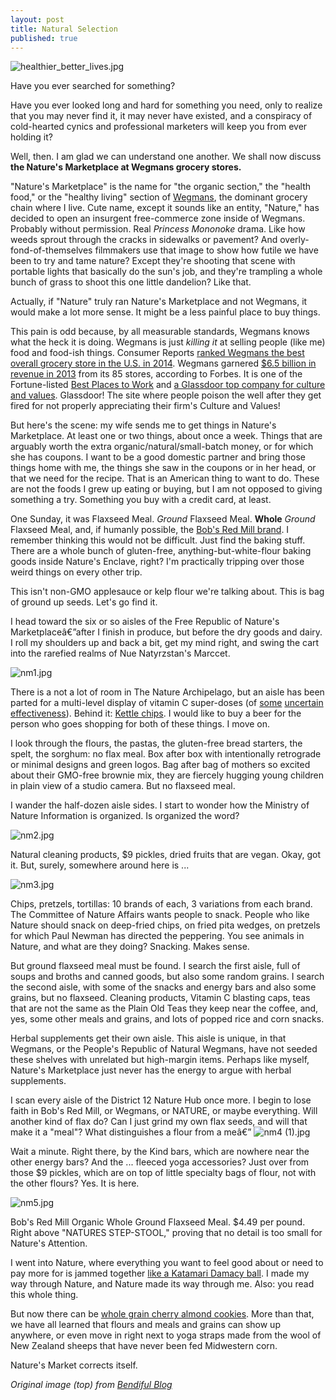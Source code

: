 ```yaml
---
layout: post
title: Natural Selection
published: true
---
```


![healthier_better_lives.jpg](/assets/post_images/2014-12-11/healthier_better_lives.jpg)

Have you ever searched for something?

Have you ever looked long and hard for something you need, only to realize that you may never find it, it may never have existed, and a conspiracy of cold-hearted cynics and professional marketers will keep you from ever holding it?

Well, then. I am glad we can understand one another. We shall now discuss **the Nature's Marketplace at Wegmans grocery stores.**

"Nature's Marketplace" is the name for "the organic section," the "health food," or the "healthy living" section of [Wegmans](http://wegmans.com), the dominant grocery chain where I live. Cute name, except it sounds like an entity, "Nature," has decided to open an insurgent free-commerce zone inside of Wegmans. Probably without permission. Real _Princess Mononoke_ drama. Like how weeds sprout through the cracks in sidewalks or pavement? And overly-fond-of-themselves filmmakers use that image to show how futile we have been to try and tame nature? Except they're shooting that scene with portable lights that basically do the sun's job, and they're trampling a whole bunch of grass to shoot this one little dandelion? Like that.

Actually, if "Nature" truly ran Nature's Marketplace and not Wegmans, it would make a lot more sense. It might be a less painful place to buy things.

This pain is odd because, by all measurable standards, Wegmans knows what the heck it is doing. Wegmans is just _killing it_ at selling people (like me) food and food-ish things. Consumer Reports [ranked Wegmans the best overall grocery store in the U.S. in 2014](http://www.usatoday.com/story/news/nation-now/2014/03/27/grocery-stores-consumer-reports-rankings/6967537/). Wegmans garnered [$6.5 billion in revenue in 2013](http://www.forbes.com/companies/wegmans-food-markets/) from its 85 stores, according to Forbes. It is one of the Fortune-listed [Best Places to Work](http://www.wegmans.com/webapp/wcs/stores/servlet/PressReleaseDetailView?langId=-1&storeId=10052&catalogId=10002&productId=774706) and [a Glassdoor top company for culture and values](http://www.glassdoor.com/Top-Companies-for-Culture-and-Values-LST_KQ0,36.htm). Glassdoor! The site where people poison the well after they get fired for not properly appreciating their firm's Culture and Values!

But here's the scene: my wife sends me to get things in Nature's Marketplace. At least one or two things, about once a week. Things that are arguably worth the extra organic/natural/small-batch money, or for which she has coupons. I want to be a good domestic partner and bring those things home with me, the things she saw in the coupons or in her head, or that we need for the recipe. That is an American thing to want to do. These are not the foods I grew up eating or buying, but I am not opposed to giving something a try. Something you buy with a credit card, at least.

One Sunday, it was Flaxseed Meal. _Ground_ Flaxseed Meal. **Whole** _Ground_ Flaxseed Meal, and, if humanly possible, the [Bob's Red Mill brand](http://www.bobsredmill.com/flaxseed-meal.html). I remember thinking this would not be difficult. Just find the baking stuff. There are a whole bunch of gluten-free, anything-but-white-flour baking goods inside Nature's Enclave, right? I'm practically tripping over those weird things on every other trip.

This isn't non-GMO applesauce or kelp flour we're talking about. This is bag of ground up seeds. Let's go find it.

I head toward the six or so aisles of the Free Republic of Nature's Marketplaceâ€”after I finish in produce, but before the dry goods and dairy. I roll my shoulders up and back a bit, get my mind right, and swing the cart into the rarefied realms of Nue Natyrzstan's Marccet.

![nm1.jpg](/assets/post_images/2014-12-11/nm1.jpg)

There is a not a lot of room in The Nature Archipelago, but an aisle has been parted for a multi-level display of vitamin C super-doses (of [some](http://onlinelibrary.wiley.com/doi/10.1002/14651858.CD000980.pub4/abstract) [uncertain](http://www.webmd.com/cold-and-flu/cold-guide/vitamin-c-for-common-cold) [effectiveness](http://www.livescience.com/36045-vitamin-colds.html
)). Behind it: [Kettle chips](https://en.wikipedia.org/wiki/Kettle_Foods). I would like to buy a beer for the person who goes shopping for both of these things. I move on.

I look through the flours, the pastas, the gluten-free bread starters, the spelt, the sorghum: no flax meal. Box after box with intentionally retrograde or minimal designs and green logos. Bag after bag of mothers so excited about their GMO-free brownie mix, they are fiercely hugging young children in plain view of a studio camera. But no flaxseed meal.

I wander the half-dozen aisle sides. I start to wonder how the Ministry of Nature Information is organized. Is organized the word?

![nm2.jpg](/assets/post_images/2014-12-11/nm2.jpg) 

Natural cleaning products, $9 pickles, dried fruits that are vegan. Okay, got it. But, surely, somewhere around here is ...

![nm3.jpg](/assets/post_images/2014-12-11/nm3.jpg)

Chips, pretzels, tortillas: 10 brands of each, 3 variations from each brand. The Committee of Nature Affairs wants people to snack. People who like Nature should snack on deep-fried chips, on fried pita wedges, on pretzels for which Paul Newman has directed the peppering. You see animals in Nature, and what are they doing? Snacking. Makes sense.

But ground flaxseed meal must be found. I search the first aisle, full of soups and broths and canned goods, but also some random grains. I search the second aisle, with some of the snacks and energy bars and also some grains, but no flaxseed. Cleaning products, Vitamin C blasting caps, teas that are not the same as the Plain Old Teas they keep near the coffee, and, yes, some other meals and grains, and lots of popped rice and corn snacks. 

Herbal supplements get their own aisle. This aisle is unique, in that Wegmans, or the People's Republic of Natural Wegmans, have not seeded these shelves with unrelated but high-margin items. Perhaps like myself, Nature's Marketplace just never has the energy to argue with herbal supplements.

I scan every aisle of the District 12 Nature Hub once more. I begin to lose faith in Bob's Red Mill, or Wegmans, or NATURE, or maybe everything. Will another kind of flax do? Can I just grind my own flax seeds, and will that make it a "meal"? What distinguishes a flour from a meâ€” ![nm4 (1).jpg](/assets/post_images/2014-12-11/nm4.jpg) 

Wait a minute. Right there, by the Kind bars, which are nowhere near the other energy bars? And the ... fleeced yoga accessories? Just over from those $9 pickles, which are on top of little specialty bags of flour, not with the other flours? Yes. It is here.

![nm5.jpg](/assets/post_images/2014-12-11/nm5.jpg)

Bob's Red Mill Organic Whole Ground Flaxseed Meal. $4.49 per pound. Right above "NATURES STEP-STOOL," proving that no detail is too small for Nature's Attention.

I went into Nature, where everything you want to feel good about or need to pay more for is jammed together [like a Katamari Damacy ball](http://media.edge-online.com/wp-content/uploads/sites/117/oldfiles/katamari_damacy_vita_02.jpg). I made my way through Nature, and Nature made its way through me. Also: you read this whole thing. 

But now there can be [whole grain cherry almond cookies](http://www.wegmans.com/webapp/wcs/stores/servlet/ProductDisplay?langId=-1&storeId=10052&catalogId=10002&productId=807389). More than that, we have all learned that flours and meals and grains can show up anywhere, or even move in right next to yoga straps made from the wool of New Zealand sheeps that have never been fed Midwestern corn.

Nature's Market corrects itself.

_Original image (top) from [Bendiful Blog](http://www.bendifulblog.com/wegmans-healthier-better-lives-event/)_
